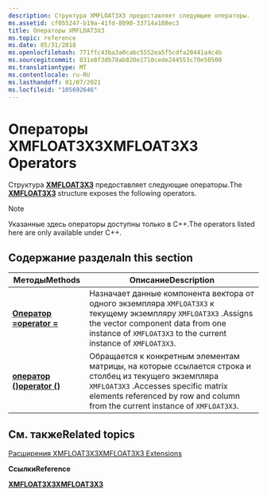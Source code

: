 ```yaml
---
description: Структура XMFLOAT3X3 предоставляет следующие операторы.
ms.assetid: cf055247-b19a-41fd-8090-33714a188ec3
title: Операторы XMFLOAT3X3
ms.topic: reference
ms.date: 05/31/2018
ms.openlocfilehash: 771ffc43ba3a0cabc5552ea5f5cdfa20441a4c4b
ms.sourcegitcommit: 831e8f3db78ab820e1710cede244553c70e50500
ms.translationtype: MT
ms.contentlocale: ru-RU
ms.lasthandoff: 01/07/2021
ms.locfileid: "105692646"
---
```

# <a name="xmfloat3x3-operators"></a><span data-ttu-id="4c6d6-103">Операторы XMFLOAT3X3</span><span class="sxs-lookup"><span data-stu-id="4c6d6-103">XMFLOAT3X3 Operators</span></span>

<span data-ttu-id="4c6d6-104">Структура [**XMFLOAT3X3**](/windows/win32/api/directxmath/ns-directxmath-xmfloat3x3) предоставляет следующие операторы.</span><span class="sxs-lookup"><span data-stu-id="4c6d6-104">The [**XMFLOAT3X3**](/windows/win32/api/directxmath/ns-directxmath-xmfloat3x3) structure exposes the following operators.</span></span>

> [!Note]  
> <span data-ttu-id="4c6d6-105">Указанные здесь операторы доступны только в C++.</span><span class="sxs-lookup"><span data-stu-id="4c6d6-105">The operators listed here are only available under C++.</span></span>

 

## <a name="in-this-section"></a><span data-ttu-id="4c6d6-106">Содержание раздела</span><span class="sxs-lookup"><span data-stu-id="4c6d6-106">In this section</span></span>



| <span data-ttu-id="4c6d6-107">Методы</span><span class="sxs-lookup"><span data-stu-id="4c6d6-107">Methods</span></span>                                                      | <span data-ttu-id="4c6d6-108">Описание</span><span class="sxs-lookup"><span data-stu-id="4c6d6-108">Description</span></span>                                                                                                              |
|--------------------------------------------------------------|--------------------------------------------------------------------------------------------------------------------------|
| [<span data-ttu-id="4c6d6-109">**Оператор =**</span><span class="sxs-lookup"><span data-stu-id="4c6d6-109">**operator =**</span></span>](/windows/win32/api/directxmath/nf-directxmath-xmfloat3x3-operator-assign)<br/>      | <span data-ttu-id="4c6d6-110">Назначает данные компонента вектора от одного экземпляра `XMFLOAT3X3` к текущему экземпляру `XMFLOAT3X3` .</span><span class="sxs-lookup"><span data-stu-id="4c6d6-110">Assigns the vector component data from one instance of `XMFLOAT3X3` to the current instance of `XMFLOAT3X3`.</span></span> <br/> |
| [<span data-ttu-id="4c6d6-111">**оператор ()**</span><span class="sxs-lookup"><span data-stu-id="4c6d6-111">**operator ()**</span></span>](xmfloat3x3-operator-parens.md)<br/> | <span data-ttu-id="4c6d6-112">Обращается к конкретным элементам матрицы, на которые ссылается строка и столбец из текущего экземпляра `XMFLOAT3X3` .</span><span class="sxs-lookup"><span data-stu-id="4c6d6-112">Accesses specific matrix elements referenced by row and column from the current instance of `XMFLOAT3X3`.</span></span> <br/>    |



 

## <a name="related-topics"></a><span data-ttu-id="4c6d6-113">См. также</span><span class="sxs-lookup"><span data-stu-id="4c6d6-113">Related topics</span></span>

<dl> <dt>

[<span data-ttu-id="4c6d6-114">Расширения XMFLOAT3X3</span><span class="sxs-lookup"><span data-stu-id="4c6d6-114">XMFLOAT3X3 Extensions</span></span>](ovw-xmfloat3x3-extensions.md)
</dt> <dt>

<span data-ttu-id="4c6d6-115">**Ссылки**</span><span class="sxs-lookup"><span data-stu-id="4c6d6-115">**Reference**</span></span>
</dt> <dt>

[<span data-ttu-id="4c6d6-116">**XMFLOAT3X3**</span><span class="sxs-lookup"><span data-stu-id="4c6d6-116">**XMFLOAT3X3**</span></span>](/windows/win32/api/directxmath/ns-directxmath-xmfloat3x3)
</dt> </dl>

 

 

